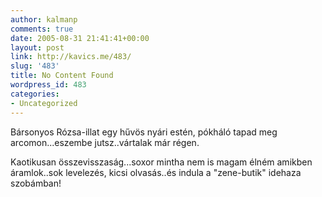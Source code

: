 ```yaml
---
author: kalmanp
comments: true
date: 2005-08-31 21:41:41+00:00
layout: post
link: http://kavics.me/483/
slug: '483'
title: No Content Found
wordpress_id: 483
categories:
- Uncategorized
---
```


Bársonyos Rózsa-illat egy hűvös nyári estén, pókháló tapad meg arcomon...eszembe jutsz..vártalak már régen.




Kaotikusan összevisszaság...soxor mintha nem is magam élném amikben áramlok..sok levelezés, kicsi olvasás..és indula a "zene-butik" idehaza szobámban!
